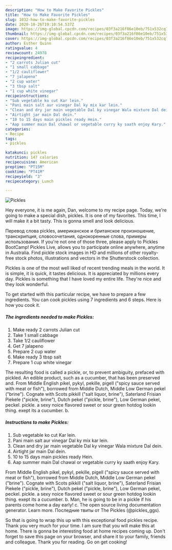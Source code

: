 ```yaml
---
description: "How to Make Favorite Pickles"
title: "How to Make Favorite Pickles"
slug: 1032-how-to-make-favorite-pickles
date: 2020-10-26T19:10:54.537Z
image: https://img-global.cpcdn.com/recipes/03f3a216f86e10eb/751x532cq70/pickles-recipe-main-photo.jpg
thumbnail: https://img-global.cpcdn.com/recipes/03f3a216f86e10eb/751x532cq70/pickles-recipe-main-photo.jpg
cover: https://img-global.cpcdn.com/recipes/03f3a216f86e10eb/751x532cq70/pickles-recipe-main-photo.jpg
author: Esther Quinn
ratingvalue: 4
reviewcount: 24978
recipeingredient:
- "2 carrots Julian cut"
- "1 small cabbage"
- "1/2 cauliflower"
- "7 jalapeno"
- "2 cup water"
- "3 tbsp salt"
- "1 cup white vinegar"
recipeinstructions:
- "Sub vegetable ko cut Kar lein."
- "Pani main salt aur vinegar Dal ky mix kar lein."
- "Clean and dry jar main vegetable Dal ky vinegar Wala mixture Dal dein."
- "Airtight jar main Dal dein."
- "10 to 15 days main pickles ready Hein."
- "Aap summer main Dal chawal or vegetable curry ky saath enjoy Kary."
categories:
- Recipe
tags:
- pickles

katakunci: pickles 
nutrition: 147 calories
recipecuisine: American
preptime: "PT15M"
cooktime: "PT41M"
recipeyield: "3"
recipecategory: Lunch

---
```



![Pickles](https://img-global.cpcdn.com/recipes/03f3a216f86e10eb/751x532cq70/pickles-recipe-main-photo.jpg)

Hey everyone, it is me again, Dan, welcome to my recipe page. Today, we're going to make a special dish, pickles. It is one of my favorites. This time, I will make it a bit tasty. This is gonna smell and look delicious.

Перевод слова pickles, американское и британское произношение, транскрипция, словосочетания, однокоренные слова, примеры использования. If you&#39;re not one of those three, please apply to Pickles BootCamp! Pickles Live, allows you to participate online anywhere, anytime in Australia. Find pickle stock images in HD and millions of other royalty-free stock photos, illustrations and vectors in the Shutterstock collection.

Pickles is one of the most well liked of recent trending meals in the world. It is simple, it is quick, it tastes delicious. It is appreciated by millions every day. Pickles is something that I have loved my entire life. They're nice and they look wonderful.


To get started with this particular recipe, we have to prepare a few ingredients. You can cook pickles using 7 ingredients and 6 steps. Here is how you cook it.

<!--inarticleads1-->

##### The ingredients needed to make Pickles:

1. Make ready 2 carrots Julian cut
1. Take 1 small cabbage
1. Take 1/2 cauliflower
1. Get 7 jalapeno
1. Prepare 2 cup water
1. Make ready 3 tbsp salt
1. Prepare 1 cup white vinegar


The resulting food is called a pickle, or, to prevent ambiguity, prefaced with pickled. An edible product, such as a cucumber, that has been preserved and. From Middle English pikel, pykyl, pekille, pigell (&#34;spicy sauce served with meat or fish&#34;), borrowed from Middle Dutch, Middle Low German pekel (&#34;brine&#34;). Cognate with Scots pikkill (&#34;salt liquor, brine&#34;), Saterland Frisian Piekele (&#34;pickle, brine&#34;), Dutch pekel (&#34;pickle, brine&#34;), Low German pekel, peckel. pickle. a sexy noice flavored sweet or sour green hotdog lookin thing. exept its a cucumber. b. 

<!--inarticleads2-->

##### Instructions to make Pickles:

1. Sub vegetable ko cut Kar lein.
1. Pani main salt aur vinegar Dal ky mix kar lein.
1. Clean and dry jar main vegetable Dal ky vinegar Wala mixture Dal dein.
1. Airtight jar main Dal dein.
1. 10 to 15 days main pickles ready Hein.
1. Aap summer main Dal chawal or vegetable curry ky saath enjoy Kary.


From Middle English pikel, pykyl, pekille, pigell (&#34;spicy sauce served with meat or fish&#34;), borrowed from Middle Dutch, Middle Low German pekel (&#34;brine&#34;). Cognate with Scots pikkill (&#34;salt liquor, brine&#34;), Saterland Frisian Piekele (&#34;pickle, brine&#34;), Dutch pekel (&#34;pickle, brine&#34;), Low German pekel, peckel. pickle. a sexy noice flavored sweet or sour green hotdog lookin thing. exept its a cucumber. b. Man, he is going to be in a pickle if his parents come home a day early! c. The open source living documentation generator. Learn more. Последние твиты от The Pickles (@pickles_ggs). 

So that is going to wrap this up with this exceptional food pickles recipe. Thank you very much for your time. I am sure that you will make this at home. There is gonna be interesting food at home recipes coming up. Don't forget to save this page on your browser, and share it to your family, friends and colleague. Thank you for reading. Go on get cooking!
